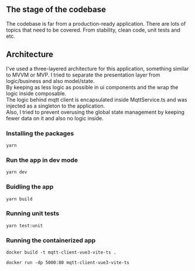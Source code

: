 ## The stage of the codebase
The codebase is far from a production-ready application. There are lots of topics that need to be covered. From stability, clean code, unit tests and etc.

## Architecture
I've used a three-layered architecture for this application, something similar to MVVM or MVP. I tried to separate the presentation layer from logic/business and also model/state.
<br />
By keeping as less logic as possible in ui components and the wrap the logic inside composable.
<br />
The logic behind mqtt client is encapsulated inside MqttService.ts and was injected as a singleton to the application.
<br />
Also, I tried to prevent overusing the global state management by keeping fewer data on it and also no logic inside.

### Installing the packages
```
yarn
```

### Run the app in dev mode
```
yarn dev
```

### Buidling the app
```
yarn build
```

### Running unit tests
```
yarn test:unit
```

### Running the containerized app
```
docker build -t mqtt-client-vue3-vite-ts .
```

```
docker run -dp 5000:80 mqtt-client-vue3-vite-ts
```